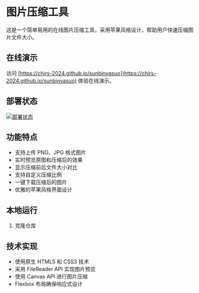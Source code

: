 # 图片压缩工具

这是一个简单易用的在线图片压缩工具，采用苹果风格设计，帮助用户快速压缩图片文件大小。

## 在线演示

访问 [https://chirs-2024.github.io/sunbinyasuo](https://chirs-2024.github.io/sunbinyasuo) 体验在线演示。

## 部署状态
[![部署状态](https://github.com/Chirs-2024/sunbinyasuo/actions/workflows/pages/pages-build-deployment/badge.svg)](https://github.com/Chirs-2024/sunbinyasuo/actions/workflows/pages/pages-build-deployment)

## 功能特点

- 支持上传 PNG、JPG 格式图片
- 实时预览原图和压缩后的效果
- 显示压缩前后文件大小对比
- 支持自定义压缩比例
- 一键下载压缩后的图片
- 优雅的苹果风格界面设计

## 本地运行

1. 克隆仓库

## 技术实现

- 使用原生 HTML5 和 CSS3 技术
- 采用 FileReader API 实现图片预览
- 使用 Canvas API 进行图片压缩
- Flexbox 布局确保响应式设计 